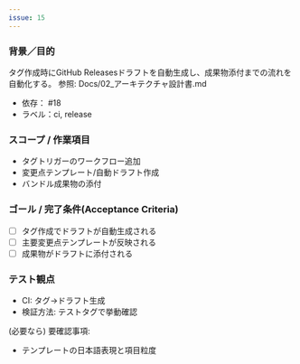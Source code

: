 ```yaml
---
issue: 15
---
```

### 背景／目的
タグ作成時にGitHub Releasesドラフトを自動生成し、成果物添付までの流れを自動化する。
参照: Docs/02_アーキテクチャ設計書.md

- 依存： #18
- ラベル：ci, release

### スコープ / 作業項目
- タグトリガーのワークフロー追加
- 変更点テンプレート/自動ドラフト作成
- バンドル成果物の添付

### ゴール / 完了条件(Acceptance Criteria)
- [ ] タグ作成でドラフトが自動生成される
- [ ] 主要変更点テンプレートが反映される
- [ ] 成果物がドラフトに添付される

### テスト観点
- CI: タグ→ドラフト生成
- 検証方法: テストタグで挙動確認

(必要なら) 要確認事項:
- テンプレートの日本語表現と項目粒度

